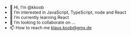 - 👋 Hi, I’m @kkoob
- 👀 I’m interested in JavaScript, TypeScript, node and React
- 🌱 I’m currently learning React
- 💞️ I’m looking to collaborate on ...
- 📫 How to reach me klaus.koob@gmx.de

<!---
kkoob/kkoob is a ✨ special ✨ repository because its `README.md` (this file) appears on your GitHub profile.
You can click the Preview link to take a look at your changes.
--->
